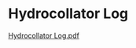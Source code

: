 # Hydrocollator Log

[Hydrocollator Log.pdf](Hydrocollator%20Log%20182fa1ed3056438193b0db01e79a1edc/Hydrocollator_Log.pdf)